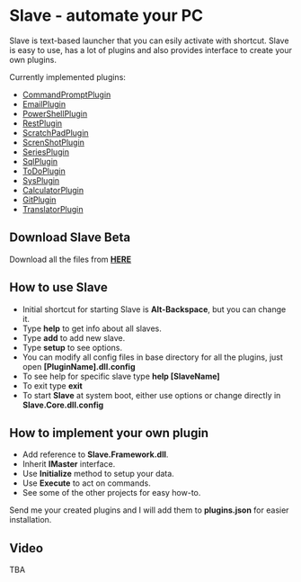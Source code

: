 # Slave - automate your PC
Slave is text-based launcher that you can esily activate with shortcut. Slave is easy to use, has a lot of plugins and also provides interface to create your own plugins.

Currently implemented plugins:
- [CommandPromptPlugin](https://github.com/neemesis/Slave/tree/master/Slave.CommandPromptPlugin)
- [EmailPlugin](https://github.com/neemesis/Slave/tree/master/Slave.EmailPlugin)
- [PowerShellPlugin](https://github.com/neemesis/Slave/tree/master/Slave.PowerShellPlugin)
- [RestPlugin](https://github.com/neemesis/Slave/tree/master/Slave.RestPlugin)
- [ScratchPadPlugin](https://github.com/neemesis/Slave/tree/master/Slave.ScratchPadPlugin)
- [ScrenShotPlugin](https://github.com/neemesis/Slave/tree/master/Slave.ScreenShotPlugin)
- [SeriesPlugin](https://github.com/neemesis/Slave/tree/master/Slave.SeriesPlugin)
- [SqlPlugin](https://github.com/neemesis/Slave/tree/master/Slave.SqlPlugin)
- [ToDoPlugin](https://github.com/neemesis/Slave/tree/master/Slave.ToDoPlugin)
- [SysPlugin](https://github.com/neemesis/Slave/tree/master/Slave.SysPlugin)
- [CalculatorPlugin](https://github.com/neemesis/Slave/tree/master/Slave.CalculatorPlugin)
- [GitPlugin](https://github.com/neemesis/Slave/tree/master/Slave.GitPlugin)
- [TranslatorPlugin](https://github.com/neemesis/Slave/tree/master/Slave.TranslatorPlugin)

## Download Slave Beta
Download all the files from **[HERE](https://github.com/neemesis/Slave/tree/master/Slave.Core/bin/Release)**

## How to use Slave
- Initial shortcut for starting Slave is **Alt-Backspace**, but you can change it.
- Type **help** to get info about all slaves.
- Type **add** to add new slave.
- Type **setup** to see options.
- You can modify all config files in base directory for all the plugins, just open **[PluginName].dll.config**
- To see help for specific slave type **help [SlaveName]**
- To exit type **exit**
- To start **Slave** at system boot, either use options or change directly in  **Slave.Core.dll.config**

## How to implement your own plugin
- Add reference to **Slave.Framework.dll**.
- Inherit **IMaster** interface.
- Use **Initialize** method to setup your data.
- Use **Execute** to act on commands.
- See some of the other projects for easy how-to.

Send me your created plugins and I will add them to **plugins.json** for easier installation.

## Video
TBA